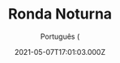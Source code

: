 ---
id: '8093c6f9-a4f6-436f-acb5-56b64af06700'
type: 'movie' # Filme, Série, Anime
title: "Ronda Noturna"
synopsis: ["Virginie, Erik e Aristide são policiais. Todos os três tentam manter suas vidas pessoais e emocionais juntos, enquanto lidam com incidentes diários de violência. Uma noite, recebem uma missão incomum: levar um migrante ao aeroporto por razões não especificadas.",
]
originalTitle: "Police"
date: '2021-05-07T17:01:03.000Z'
update: '2021-05-07T17:01:03.000Z'
releaseDate: '2020-05-21T03:00:00.000Z'
imdb:
  rating: '7.4' # 8.5
  id: '' # tt0470752
duration: '1h 38 Min'
trailer:
  urls: [
    'amWOHAlBqrQ',
  ]
tags: ['1080p']
genre: ['Crime', 'Drama'] #
quality: 'BluRay' # BluRay, WEB-DL, HDTV, WEB-DL4K, WEB-DLe
format: 'MKV' # MKV, MP4, TS
audio: 'Português, Francês' # Dublado, Legendado, Dual Audio, Dub & Leg
subtitle: 'Português (' # Português, inglês,
size: '1.7 GB' # 4.8 GB
audioQuality: 10
videoQuality: 10
directors: []
#  - name: 'Lana Wachowski'
#    image: ''
#  - name: 'Lilly Wachowski'
#    image: ''
cast: []
#  - name: 'Keanu Reeves'
#    image: ''
#    characterName: 'Neo'
writers: []
#  - name: ''
#    image: ''
maturityRating:
  age: '' # L , 10, 12, 14, 16, 18
  topics: [''] # Violence, Illegal drugs, Inappropriate Language, Legal Drugs, Sexual Content, Extreme Violence
###########################################
download:
  
  - url: 'magnet:?xt=urn:btih:efe651418ae134fa904a72ae51a071097db5006d&dn=Ronda.Noturna.2021.1080p.DUAL.COMANDO.TO&tr=udp%3a%2f%2fpublic.popcorn-tracker.org%3a6969%2fannounce&tr=udp%3a%2f%2ftracker.internetwarriors.net%3a1337%2fannounce&tr=udp%3a%2f%2ftracker.opentrackr.org%3a1337%2fannounce&tr=udp%3a%2f%2fexodus.desync.com%3a6969%2fannounce&tr=udp%3a%2f%2fretracker.lanta-net.ru%3a2710%2fannounce&tr=udp%3a%2f%2fopen.stealth.si%3a80%2fannounce&tr=udp%3a%2f%2fwww.torrent.eu.org%3a451%2fannounce&tr=udp%3a%2f%2fopentracker.i2p.rocks%3a6969%2fannounce&tr=http%3a%2f%2ftracker.opentrackr.org%3a1337%2fannounce&tr=udp%3a%2f%2f3rt.tace.ru%3a60889%2fannounce'
    resolution: '1080p' # 720p, 1080p, 4K,
    audio: 'Dual Áudio' # Dublado, Legendado, Dual Audio
    size: '' # 4.8 GB
    quality: '' # BluRay, WEB-DL
    format: '' # MKV
images:
  cover: '/assets/movies/ronda-noturna.jpg'
  background: '/assets/movies/'
---